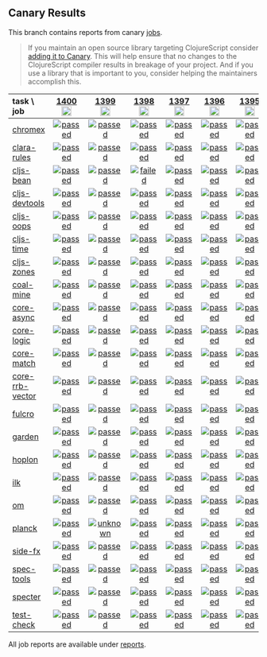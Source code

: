 ## Canary Results

This branch contains reports from canary [jobs](https://github.com/cljs-oss/canary/tree/jobs).

> If you maintain an open source library targeting ClojureScript consider [adding it to Canary](https://github.com/cljs-oss/canary/tree/master#how-to-participate). This will help ensure that no changes to the ClojureScript compiler results in breakage of your project. And if you use a library that is important to you, consider helping the maintainers accomplish this.

[//]: # (begin_overview_table)

| task \ job | <a href="reports/2020/05/09/job-001400-1.10.761-be792c95" title="job #1400&#xA;&#xA;job&#xA;&#xA;requested by BinaryAge Bot (@babot) on 2020-05-09T11:02:13Z">1400<br/><img width=20 height=20 src="https://avatars0.githubusercontent.com/u/1476765?v=4&s=60"></a> | <a href="reports/2020/05/08/job-001399-1.10.761-be792c95" title="job #1399&#xA;&#xA;job&#xA;&#xA;requested by BinaryAge Bot (@babot) on 2020-05-08T11:03:09Z">1399<br/><img width=20 height=20 src="https://avatars0.githubusercontent.com/u/1476765?v=4&s=60"></a> | <a href="reports/2020/05/07/job-001398-1.10.761-be792c95" title="job #1398&#xA;&#xA;job&#xA;&#xA;requested by BinaryAge Bot (@babot) on 2020-05-07T11:04:41Z">1398<br/><img width=20 height=20 src="https://avatars0.githubusercontent.com/u/1476765?v=4&s=60"></a> | <a href="reports/2020/05/06/job-001397-1.10.758-f5a97661" title="job #1397&#xA;&#xA;job&#xA;&#xA;requested by BinaryAge Bot (@babot) on 2020-05-06T11:02:35Z">1397<br/><img width=20 height=20 src="https://avatars0.githubusercontent.com/u/1476765?v=4&s=60"></a> | <a href="reports/2020/05/05/job-001396-1.10.758-f5a97661" title="job #1396&#xA;&#xA;job&#xA;&#xA;requested by BinaryAge Bot (@babot) on 2020-05-05T11:02:17Z">1396<br/><img width=20 height=20 src="https://avatars0.githubusercontent.com/u/1476765?v=4&s=60"></a> | <a href="reports/2020/05/04/job-001395-1.10.758-f5a97661" title="job #1395&#xA;&#xA;job&#xA;&#xA;requested by Mike Fikes (@mfikes) on 2020-05-04T17:02:07Z">1395<br/><img width=20 height=20 src="https://avatars1.githubusercontent.com/u/1723464?v=4&s=60"></a> | <a href="reports/2020/05/04/job-001394-1.10.755-f4631853" title="job #1394&#xA;&#xA;job&#xA;&#xA;requested by BinaryAge Bot (@babot) on 2020-05-04T11:02:22Z">1394<br/><img width=20 height=20 src="https://avatars0.githubusercontent.com/u/1476765?v=4&s=60"></a> | <a href="reports/2020/05/03/job-001393-1.10.753-917e1d23" title="job #1393&#xA;&#xA;job&#xA;&#xA;requested by BinaryAge Bot (@babot) on 2020-05-03T11:02:25Z">1393<br/><img width=20 height=20 src="https://avatars0.githubusercontent.com/u/1476765?v=4&s=60"></a> | <a href="reports/2020/05/02/job-001392-1.10.753-917e1d23" title="job #1392&#xA;&#xA;job&#xA;&#xA;requested by BinaryAge Bot (@babot) on 2020-05-02T11:02:18Z">1392<br/><img width=20 height=20 src="https://avatars0.githubusercontent.com/u/1476765?v=4&s=60"></a> | <a href="reports/2020/05/01/job-001391-1.10.751-052204d9" title="job #1391&#xA;&#xA;job&#xA;&#xA;requested by BinaryAge Bot (@babot) on 2020-05-01T11:02:18Z">1391<br/><img width=20 height=20 src="https://avatars0.githubusercontent.com/u/1476765?v=4&s=60"></a> |
| :--- | :---: | :---: | :---: | :---: | :---: | :---: | :---: | :---: | :---: | :---: |
| [chromex](https://github.com/binaryage/chromex) | <a href="reports/2020/05/09/job-001400-1.10.761-be792c95#-chromex"><img title="passed" src="http://box.binaryage.com/s-passed.svg"><a> | <a href="reports/2020/05/08/job-001399-1.10.761-be792c95#-chromex"><img title="passed" src="http://box.binaryage.com/s-passed.svg"><a> | <a href="reports/2020/05/07/job-001398-1.10.761-be792c95#-chromex"><img title="passed" src="http://box.binaryage.com/s-passed.svg"><a> | <a href="reports/2020/05/06/job-001397-1.10.758-f5a97661#-chromex"><img title="passed" src="http://box.binaryage.com/s-passed.svg"><a> | <a href="reports/2020/05/05/job-001396-1.10.758-f5a97661#-chromex"><img title="passed" src="http://box.binaryage.com/s-passed.svg"><a> | <a href="reports/2020/05/04/job-001395-1.10.758-f5a97661#-chromex"><img title="passed" src="http://box.binaryage.com/s-passed.svg"><a> | <a href="reports/2020/05/04/job-001394-1.10.755-f4631853#-chromex"><img title="passed" src="http://box.binaryage.com/s-passed.svg"><a> | <a href="reports/2020/05/03/job-001393-1.10.753-917e1d23#-chromex"><img title="passed" src="http://box.binaryage.com/s-passed.svg"><a> | <a href="reports/2020/05/02/job-001392-1.10.753-917e1d23#-chromex"><img title="passed" src="http://box.binaryage.com/s-passed.svg"><a> | <a href="reports/2020/05/01/job-001391-1.10.751-052204d9#-chromex"><img title="passed" src="http://box.binaryage.com/s-passed.svg"><a> |
| [clara-rules](https://github.com/cerner/clara-rules) | <a href="reports/2020/05/09/job-001400-1.10.761-be792c95#-clara-rules"><img title="passed" src="http://box.binaryage.com/s-passed.svg"><a> | <a href="reports/2020/05/08/job-001399-1.10.761-be792c95#-clara-rules"><img title="passed" src="http://box.binaryage.com/s-passed.svg"><a> | <a href="reports/2020/05/07/job-001398-1.10.761-be792c95#-clara-rules"><img title="passed" src="http://box.binaryage.com/s-passed.svg"><a> | <a href="reports/2020/05/06/job-001397-1.10.758-f5a97661#-clara-rules"><img title="passed" src="http://box.binaryage.com/s-passed.svg"><a> | <a href="reports/2020/05/05/job-001396-1.10.758-f5a97661#-clara-rules"><img title="passed" src="http://box.binaryage.com/s-passed.svg"><a> | <a href="reports/2020/05/04/job-001395-1.10.758-f5a97661#-clara-rules"><img title="passed" src="http://box.binaryage.com/s-passed.svg"><a> | <a href="reports/2020/05/04/job-001394-1.10.755-f4631853#-clara-rules"><img title="passed" src="http://box.binaryage.com/s-passed.svg"><a> | <a href="reports/2020/05/03/job-001393-1.10.753-917e1d23#-clara-rules"><img title="passed" src="http://box.binaryage.com/s-passed.svg"><a> | <a href="reports/2020/05/02/job-001392-1.10.753-917e1d23#-clara-rules"><img title="passed" src="http://box.binaryage.com/s-passed.svg"><a> | <a href="reports/2020/05/01/job-001391-1.10.751-052204d9#-clara-rules"><img title="passed" src="http://box.binaryage.com/s-passed.svg"><a> |
| [cljs-bean](https://github.com/mfikes/cljs-bean) | <a href="reports/2020/05/09/job-001400-1.10.761-be792c95#-cljs-bean"><img title="passed" src="http://box.binaryage.com/s-passed.svg"><a> | <a href="reports/2020/05/08/job-001399-1.10.761-be792c95#-cljs-bean"><img title="passed" src="http://box.binaryage.com/s-passed.svg"><a> | <a href="reports/2020/05/07/job-001398-1.10.761-be792c95#-cljs-bean"><img title="failed" src="http://box.binaryage.com/s-failed.svg"><a> | <a href="reports/2020/05/06/job-001397-1.10.758-f5a97661#-cljs-bean"><img title="passed" src="http://box.binaryage.com/s-passed.svg"><a> | <a href="reports/2020/05/05/job-001396-1.10.758-f5a97661#-cljs-bean"><img title="passed" src="http://box.binaryage.com/s-passed.svg"><a> | <a href="reports/2020/05/04/job-001395-1.10.758-f5a97661#-cljs-bean"><img title="passed" src="http://box.binaryage.com/s-passed.svg"><a> | <a href="reports/2020/05/04/job-001394-1.10.755-f4631853#-cljs-bean"><img title="failed" src="http://box.binaryage.com/s-failed.svg"><a> | <a href="reports/2020/05/03/job-001393-1.10.753-917e1d23#-cljs-bean"><img title="passed" src="http://box.binaryage.com/s-passed.svg"><a> | <a href="reports/2020/05/02/job-001392-1.10.753-917e1d23#-cljs-bean"><img title="passed" src="http://box.binaryage.com/s-passed.svg"><a> | <a href="reports/2020/05/01/job-001391-1.10.751-052204d9#-cljs-bean"><img title="passed" src="http://box.binaryage.com/s-passed.svg"><a> |
| [cljs-devtools](https://github.com/binaryage/cljs-devtools) | <a href="reports/2020/05/09/job-001400-1.10.761-be792c95#-cljs-devtools"><img title="passed" src="http://box.binaryage.com/s-passed.svg"><a> | <a href="reports/2020/05/08/job-001399-1.10.761-be792c95#-cljs-devtools"><img title="passed" src="http://box.binaryage.com/s-passed.svg"><a> | <a href="reports/2020/05/07/job-001398-1.10.761-be792c95#-cljs-devtools"><img title="passed" src="http://box.binaryage.com/s-passed.svg"><a> | <a href="reports/2020/05/06/job-001397-1.10.758-f5a97661#-cljs-devtools"><img title="passed" src="http://box.binaryage.com/s-passed.svg"><a> | <a href="reports/2020/05/05/job-001396-1.10.758-f5a97661#-cljs-devtools"><img title="passed" src="http://box.binaryage.com/s-passed.svg"><a> | <a href="reports/2020/05/04/job-001395-1.10.758-f5a97661#-cljs-devtools"><img title="passed" src="http://box.binaryage.com/s-passed.svg"><a> | <a href="reports/2020/05/04/job-001394-1.10.755-f4631853#-cljs-devtools"><img title="passed" src="http://box.binaryage.com/s-passed.svg"><a> | <a href="reports/2020/05/03/job-001393-1.10.753-917e1d23#-cljs-devtools"><img title="passed" src="http://box.binaryage.com/s-passed.svg"><a> | <a href="reports/2020/05/02/job-001392-1.10.753-917e1d23#-cljs-devtools"><img title="passed" src="http://box.binaryage.com/s-passed.svg"><a> | <a href="reports/2020/05/01/job-001391-1.10.751-052204d9#-cljs-devtools"><img title="passed" src="http://box.binaryage.com/s-passed.svg"><a> |
| [cljs-oops](https://github.com/binaryage/cljs-oops) | <a href="reports/2020/05/09/job-001400-1.10.761-be792c95#-cljs-oops"><img title="passed" src="http://box.binaryage.com/s-passed.svg"><a> | <a href="reports/2020/05/08/job-001399-1.10.761-be792c95#-cljs-oops"><img title="passed" src="http://box.binaryage.com/s-passed.svg"><a> | <a href="reports/2020/05/07/job-001398-1.10.761-be792c95#-cljs-oops"><img title="passed" src="http://box.binaryage.com/s-passed.svg"><a> | <a href="reports/2020/05/06/job-001397-1.10.758-f5a97661#-cljs-oops"><img title="passed" src="http://box.binaryage.com/s-passed.svg"><a> | <a href="reports/2020/05/05/job-001396-1.10.758-f5a97661#-cljs-oops"><img title="passed" src="http://box.binaryage.com/s-passed.svg"><a> | <a href="reports/2020/05/04/job-001395-1.10.758-f5a97661#-cljs-oops"><img title="passed" src="http://box.binaryage.com/s-passed.svg"><a> | <a href="reports/2020/05/04/job-001394-1.10.755-f4631853#-cljs-oops"><img title="passed" src="http://box.binaryage.com/s-passed.svg"><a> | <a href="reports/2020/05/03/job-001393-1.10.753-917e1d23#-cljs-oops"><img title="passed" src="http://box.binaryage.com/s-passed.svg"><a> | <a href="reports/2020/05/02/job-001392-1.10.753-917e1d23#-cljs-oops"><img title="passed" src="http://box.binaryage.com/s-passed.svg"><a> | <a href="reports/2020/05/01/job-001391-1.10.751-052204d9#-cljs-oops"><img title="passed" src="http://box.binaryage.com/s-passed.svg"><a> |
| [cljs-time](https://github.com/andrewmcveigh/cljs-time) | <a href="reports/2020/05/09/job-001400-1.10.761-be792c95#-cljs-time"><img title="passed" src="http://box.binaryage.com/s-passed.svg"><a> | <a href="reports/2020/05/08/job-001399-1.10.761-be792c95#-cljs-time"><img title="passed" src="http://box.binaryage.com/s-passed.svg"><a> | <a href="reports/2020/05/07/job-001398-1.10.761-be792c95#-cljs-time"><img title="passed" src="http://box.binaryage.com/s-passed.svg"><a> | <a href="reports/2020/05/06/job-001397-1.10.758-f5a97661#-cljs-time"><img title="passed" src="http://box.binaryage.com/s-passed.svg"><a> | <a href="reports/2020/05/05/job-001396-1.10.758-f5a97661#-cljs-time"><img title="passed" src="http://box.binaryage.com/s-passed.svg"><a> | <a href="reports/2020/05/04/job-001395-1.10.758-f5a97661#-cljs-time"><img title="passed" src="http://box.binaryage.com/s-passed.svg"><a> | <a href="reports/2020/05/04/job-001394-1.10.755-f4631853#-cljs-time"><img title="passed" src="http://box.binaryage.com/s-passed.svg"><a> | <a href="reports/2020/05/03/job-001393-1.10.753-917e1d23#-cljs-time"><img title="passed" src="http://box.binaryage.com/s-passed.svg"><a> | <a href="reports/2020/05/02/job-001392-1.10.753-917e1d23#-cljs-time"><img title="passed" src="http://box.binaryage.com/s-passed.svg"><a> | <a href="reports/2020/05/01/job-001391-1.10.751-052204d9#-cljs-time"><img title="passed" src="http://box.binaryage.com/s-passed.svg"><a> |
| [cljs-zones](https://github.com/binaryage/cljs-zones) | <a href="reports/2020/05/09/job-001400-1.10.761-be792c95#-cljs-zones"><img title="passed" src="http://box.binaryage.com/s-passed.svg"><a> | <a href="reports/2020/05/08/job-001399-1.10.761-be792c95#-cljs-zones"><img title="passed" src="http://box.binaryage.com/s-passed.svg"><a> | <a href="reports/2020/05/07/job-001398-1.10.761-be792c95#-cljs-zones"><img title="passed" src="http://box.binaryage.com/s-passed.svg"><a> | <a href="reports/2020/05/06/job-001397-1.10.758-f5a97661#-cljs-zones"><img title="passed" src="http://box.binaryage.com/s-passed.svg"><a> | <a href="reports/2020/05/05/job-001396-1.10.758-f5a97661#-cljs-zones"><img title="passed" src="http://box.binaryage.com/s-passed.svg"><a> | <a href="reports/2020/05/04/job-001395-1.10.758-f5a97661#-cljs-zones"><img title="passed" src="http://box.binaryage.com/s-passed.svg"><a> | <a href="reports/2020/05/04/job-001394-1.10.755-f4631853#-cljs-zones"><img title="passed" src="http://box.binaryage.com/s-passed.svg"><a> | <a href="reports/2020/05/03/job-001393-1.10.753-917e1d23#-cljs-zones"><img title="passed" src="http://box.binaryage.com/s-passed.svg"><a> | <a href="reports/2020/05/02/job-001392-1.10.753-917e1d23#-cljs-zones"><img title="passed" src="http://box.binaryage.com/s-passed.svg"><a> | <a href="reports/2020/05/01/job-001391-1.10.751-052204d9#-cljs-zones"><img title="passed" src="http://box.binaryage.com/s-passed.svg"><a> |
| [coal-mine](https://github.com/mfikes/coal-mine) | <a href="reports/2020/05/09/job-001400-1.10.761-be792c95#-coal-mine"><img title="passed" src="http://box.binaryage.com/s-passed.svg"><a> | <a href="reports/2020/05/08/job-001399-1.10.761-be792c95#-coal-mine"><img title="passed" src="http://box.binaryage.com/s-passed.svg"><a> | <a href="reports/2020/05/07/job-001398-1.10.761-be792c95#-coal-mine"><img title="passed" src="http://box.binaryage.com/s-passed.svg"><a> | <a href="reports/2020/05/06/job-001397-1.10.758-f5a97661#-coal-mine"><img title="passed" src="http://box.binaryage.com/s-passed.svg"><a> | <a href="reports/2020/05/05/job-001396-1.10.758-f5a97661#-coal-mine"><img title="passed" src="http://box.binaryage.com/s-passed.svg"><a> | <a href="reports/2020/05/04/job-001395-1.10.758-f5a97661#-coal-mine"><img title="passed" src="http://box.binaryage.com/s-passed.svg"><a> | <a href="reports/2020/05/04/job-001394-1.10.755-f4631853#-coal-mine"><img title="passed" src="http://box.binaryage.com/s-passed.svg"><a> | <a href="reports/2020/05/03/job-001393-1.10.753-917e1d23#-coal-mine"><img title="passed" src="http://box.binaryage.com/s-passed.svg"><a> | <a href="reports/2020/05/02/job-001392-1.10.753-917e1d23#-coal-mine"><img title="passed" src="http://box.binaryage.com/s-passed.svg"><a> | <a href="reports/2020/05/01/job-001391-1.10.751-052204d9#-coal-mine"><img title="passed" src="http://box.binaryage.com/s-passed.svg"><a> |
| [core-async](https://github.com/clojure/core.async) | <a href="reports/2020/05/09/job-001400-1.10.761-be792c95#-core-async"><img title="passed" src="http://box.binaryage.com/s-passed.svg"><a> | <a href="reports/2020/05/08/job-001399-1.10.761-be792c95#-core-async"><img title="passed" src="http://box.binaryage.com/s-passed.svg"><a> | <a href="reports/2020/05/07/job-001398-1.10.761-be792c95#-core-async"><img title="passed" src="http://box.binaryage.com/s-passed.svg"><a> | <a href="reports/2020/05/06/job-001397-1.10.758-f5a97661#-core-async"><img title="passed" src="http://box.binaryage.com/s-passed.svg"><a> | <a href="reports/2020/05/05/job-001396-1.10.758-f5a97661#-core-async"><img title="passed" src="http://box.binaryage.com/s-passed.svg"><a> | <a href="reports/2020/05/04/job-001395-1.10.758-f5a97661#-core-async"><img title="passed" src="http://box.binaryage.com/s-passed.svg"><a> | <a href="reports/2020/05/04/job-001394-1.10.755-f4631853#-core-async"><img title="passed" src="http://box.binaryage.com/s-passed.svg"><a> | <a href="reports/2020/05/03/job-001393-1.10.753-917e1d23#-core-async"><img title="passed" src="http://box.binaryage.com/s-passed.svg"><a> | <a href="reports/2020/05/02/job-001392-1.10.753-917e1d23#-core-async"><img title="passed" src="http://box.binaryage.com/s-passed.svg"><a> | <a href="reports/2020/05/01/job-001391-1.10.751-052204d9#-core-async"><img title="passed" src="http://box.binaryage.com/s-passed.svg"><a> |
| [core-logic](https://github.com/clojure/core.logic) | <a href="reports/2020/05/09/job-001400-1.10.761-be792c95#-core-logic"><img title="passed" src="http://box.binaryage.com/s-passed.svg"><a> | <a href="reports/2020/05/08/job-001399-1.10.761-be792c95#-core-logic"><img title="passed" src="http://box.binaryage.com/s-passed.svg"><a> | <a href="reports/2020/05/07/job-001398-1.10.761-be792c95#-core-logic"><img title="passed" src="http://box.binaryage.com/s-passed.svg"><a> | <a href="reports/2020/05/06/job-001397-1.10.758-f5a97661#-core-logic"><img title="passed" src="http://box.binaryage.com/s-passed.svg"><a> | <a href="reports/2020/05/05/job-001396-1.10.758-f5a97661#-core-logic"><img title="passed" src="http://box.binaryage.com/s-passed.svg"><a> | <a href="reports/2020/05/04/job-001395-1.10.758-f5a97661#-core-logic"><img title="passed" src="http://box.binaryage.com/s-passed.svg"><a> | <a href="reports/2020/05/04/job-001394-1.10.755-f4631853#-core-logic"><img title="passed" src="http://box.binaryage.com/s-passed.svg"><a> | <a href="reports/2020/05/03/job-001393-1.10.753-917e1d23#-core-logic"><img title="passed" src="http://box.binaryage.com/s-passed.svg"><a> | <a href="reports/2020/05/02/job-001392-1.10.753-917e1d23#-core-logic"><img title="passed" src="http://box.binaryage.com/s-passed.svg"><a> | <a href="reports/2020/05/01/job-001391-1.10.751-052204d9#-core-logic"><img title="passed" src="http://box.binaryage.com/s-passed.svg"><a> |
| [core-match](https://github.com/clojure/core.match) | <a href="reports/2020/05/09/job-001400-1.10.761-be792c95#-core-match"><img title="passed" src="http://box.binaryage.com/s-passed.svg"><a> | <a href="reports/2020/05/08/job-001399-1.10.761-be792c95#-core-match"><img title="passed" src="http://box.binaryage.com/s-passed.svg"><a> | <a href="reports/2020/05/07/job-001398-1.10.761-be792c95#-core-match"><img title="passed" src="http://box.binaryage.com/s-passed.svg"><a> | <a href="reports/2020/05/06/job-001397-1.10.758-f5a97661#-core-match"><img title="passed" src="http://box.binaryage.com/s-passed.svg"><a> | <a href="reports/2020/05/05/job-001396-1.10.758-f5a97661#-core-match"><img title="passed" src="http://box.binaryage.com/s-passed.svg"><a> | <a href="reports/2020/05/04/job-001395-1.10.758-f5a97661#-core-match"><img title="passed" src="http://box.binaryage.com/s-passed.svg"><a> | <a href="reports/2020/05/04/job-001394-1.10.755-f4631853#-core-match"><img title="passed" src="http://box.binaryage.com/s-passed.svg"><a> | <a href="reports/2020/05/03/job-001393-1.10.753-917e1d23#-core-match"><img title="passed" src="http://box.binaryage.com/s-passed.svg"><a> | <a href="reports/2020/05/02/job-001392-1.10.753-917e1d23#-core-match"><img title="passed" src="http://box.binaryage.com/s-passed.svg"><a> | <a href="reports/2020/05/01/job-001391-1.10.751-052204d9#-core-match"><img title="passed" src="http://box.binaryage.com/s-passed.svg"><a> |
| [core-rrb-vector](https://github.com/clojure/core.rrb-vector) | <a href="reports/2020/05/09/job-001400-1.10.761-be792c95#-core-rrb-vector"><img title="passed" src="http://box.binaryage.com/s-passed.svg"><a> | <a href="reports/2020/05/08/job-001399-1.10.761-be792c95#-core-rrb-vector"><img title="passed" src="http://box.binaryage.com/s-passed.svg"><a> | <a href="reports/2020/05/07/job-001398-1.10.761-be792c95#-core-rrb-vector"><img title="passed" src="http://box.binaryage.com/s-passed.svg"><a> | <a href="reports/2020/05/06/job-001397-1.10.758-f5a97661#-core-rrb-vector"><img title="passed" src="http://box.binaryage.com/s-passed.svg"><a> | <a href="reports/2020/05/05/job-001396-1.10.758-f5a97661#-core-rrb-vector"><img title="passed" src="http://box.binaryage.com/s-passed.svg"><a> | <a href="reports/2020/05/04/job-001395-1.10.758-f5a97661#-core-rrb-vector"><img title="passed" src="http://box.binaryage.com/s-passed.svg"><a> | <a href="reports/2020/05/04/job-001394-1.10.755-f4631853#-core-rrb-vector"><img title="passed" src="http://box.binaryage.com/s-passed.svg"><a> | <a href="reports/2020/05/03/job-001393-1.10.753-917e1d23#-core-rrb-vector"><img title="passed" src="http://box.binaryage.com/s-passed.svg"><a> | <a href="reports/2020/05/02/job-001392-1.10.753-917e1d23#-core-rrb-vector"><img title="passed" src="http://box.binaryage.com/s-passed.svg"><a> | <a href="reports/2020/05/01/job-001391-1.10.751-052204d9#-core-rrb-vector"><img title="passed" src="http://box.binaryage.com/s-passed.svg"><a> |
| [fulcro](https://github.com/fulcrologic/fulcro) | <a href="reports/2020/05/09/job-001400-1.10.761-be792c95#-fulcro"><img title="passed" src="http://box.binaryage.com/s-passed.svg"><a> | <a href="reports/2020/05/08/job-001399-1.10.761-be792c95#-fulcro"><img title="passed" src="http://box.binaryage.com/s-passed.svg"><a> | <a href="reports/2020/05/07/job-001398-1.10.761-be792c95#-fulcro"><img title="passed" src="http://box.binaryage.com/s-passed.svg"><a> | <a href="reports/2020/05/06/job-001397-1.10.758-f5a97661#-fulcro"><img title="passed" src="http://box.binaryage.com/s-passed.svg"><a> | <a href="reports/2020/05/05/job-001396-1.10.758-f5a97661#-fulcro"><img title="passed" src="http://box.binaryage.com/s-passed.svg"><a> | <a href="reports/2020/05/04/job-001395-1.10.758-f5a97661#-fulcro"><img title="passed" src="http://box.binaryage.com/s-passed.svg"><a> | <a href="reports/2020/05/04/job-001394-1.10.755-f4631853#-fulcro"><img title="passed" src="http://box.binaryage.com/s-passed.svg"><a> | <a href="reports/2020/05/03/job-001393-1.10.753-917e1d23#-fulcro"><img title="passed" src="http://box.binaryage.com/s-passed.svg"><a> | <a href="reports/2020/05/02/job-001392-1.10.753-917e1d23#-fulcro"><img title="passed" src="http://box.binaryage.com/s-passed.svg"><a> | <a href="reports/2020/05/01/job-001391-1.10.751-052204d9#-fulcro"><img title="passed" src="http://box.binaryage.com/s-passed.svg"><a> |
| [garden](https://github.com/noprompt/garden) | <a href="reports/2020/05/09/job-001400-1.10.761-be792c95#-garden"><img title="passed" src="http://box.binaryage.com/s-passed.svg"><a> | <a href="reports/2020/05/08/job-001399-1.10.761-be792c95#-garden"><img title="passed" src="http://box.binaryage.com/s-passed.svg"><a> | <a href="reports/2020/05/07/job-001398-1.10.761-be792c95#-garden"><img title="passed" src="http://box.binaryage.com/s-passed.svg"><a> | <a href="reports/2020/05/06/job-001397-1.10.758-f5a97661#-garden"><img title="passed" src="http://box.binaryage.com/s-passed.svg"><a> | <a href="reports/2020/05/05/job-001396-1.10.758-f5a97661#-garden"><img title="passed" src="http://box.binaryage.com/s-passed.svg"><a> | <a href="reports/2020/05/04/job-001395-1.10.758-f5a97661#-garden"><img title="passed" src="http://box.binaryage.com/s-passed.svg"><a> | <a href="reports/2020/05/04/job-001394-1.10.755-f4631853#-garden"><img title="passed" src="http://box.binaryage.com/s-passed.svg"><a> | <a href="reports/2020/05/03/job-001393-1.10.753-917e1d23#-garden"><img title="passed" src="http://box.binaryage.com/s-passed.svg"><a> | <a href="reports/2020/05/02/job-001392-1.10.753-917e1d23#-garden"><img title="passed" src="http://box.binaryage.com/s-passed.svg"><a> | <a href="reports/2020/05/01/job-001391-1.10.751-052204d9#-garden"><img title="passed" src="http://box.binaryage.com/s-passed.svg"><a> |
| [hoplon](https://github.com/hoplon/hoplon) | <a href="reports/2020/05/09/job-001400-1.10.761-be792c95#-hoplon"><img title="passed" src="http://box.binaryage.com/s-passed.svg"><a> | <a href="reports/2020/05/08/job-001399-1.10.761-be792c95#-hoplon"><img title="passed" src="http://box.binaryage.com/s-passed.svg"><a> | <a href="reports/2020/05/07/job-001398-1.10.761-be792c95#-hoplon"><img title="passed" src="http://box.binaryage.com/s-passed.svg"><a> | <a href="reports/2020/05/06/job-001397-1.10.758-f5a97661#-hoplon"><img title="passed" src="http://box.binaryage.com/s-passed.svg"><a> | <a href="reports/2020/05/05/job-001396-1.10.758-f5a97661#-hoplon"><img title="passed" src="http://box.binaryage.com/s-passed.svg"><a> | <a href="reports/2020/05/04/job-001395-1.10.758-f5a97661#-hoplon"><img title="passed" src="http://box.binaryage.com/s-passed.svg"><a> | <a href="reports/2020/05/04/job-001394-1.10.755-f4631853#-hoplon"><img title="failed" src="http://box.binaryage.com/s-failed.svg"><a> | <a href="reports/2020/05/03/job-001393-1.10.753-917e1d23#-hoplon"><img title="passed" src="http://box.binaryage.com/s-passed.svg"><a> | <a href="reports/2020/05/02/job-001392-1.10.753-917e1d23#-hoplon"><img title="passed" src="http://box.binaryage.com/s-passed.svg"><a> | <a href="reports/2020/05/01/job-001391-1.10.751-052204d9#-hoplon"><img title="passed" src="http://box.binaryage.com/s-passed.svg"><a> |
| [ilk](https://github.com/mfikes/ilk) | <a href="reports/2020/05/09/job-001400-1.10.761-be792c95#-ilk"><img title="passed" src="http://box.binaryage.com/s-passed.svg"><a> | <a href="reports/2020/05/08/job-001399-1.10.761-be792c95#-ilk"><img title="passed" src="http://box.binaryage.com/s-passed.svg"><a> | <a href="reports/2020/05/07/job-001398-1.10.761-be792c95#-ilk"><img title="passed" src="http://box.binaryage.com/s-passed.svg"><a> | <a href="reports/2020/05/06/job-001397-1.10.758-f5a97661#-ilk"><img title="passed" src="http://box.binaryage.com/s-passed.svg"><a> | <a href="reports/2020/05/05/job-001396-1.10.758-f5a97661#-ilk"><img title="passed" src="http://box.binaryage.com/s-passed.svg"><a> | <a href="reports/2020/05/04/job-001395-1.10.758-f5a97661#-ilk"><img title="passed" src="http://box.binaryage.com/s-passed.svg"><a> | <a href="reports/2020/05/04/job-001394-1.10.755-f4631853#-ilk"><img title="passed" src="http://box.binaryage.com/s-passed.svg"><a> | <a href="reports/2020/05/03/job-001393-1.10.753-917e1d23#-ilk"><img title="passed" src="http://box.binaryage.com/s-passed.svg"><a> | <a href="reports/2020/05/02/job-001392-1.10.753-917e1d23#-ilk"><img title="passed" src="http://box.binaryage.com/s-passed.svg"><a> | <a href="reports/2020/05/01/job-001391-1.10.751-052204d9#-ilk"><img title="passed" src="http://box.binaryage.com/s-passed.svg"><a> |
| [om](https://github.com/omcljs/om) | <a href="reports/2020/05/09/job-001400-1.10.761-be792c95#-om"><img title="passed" src="http://box.binaryage.com/s-passed.svg"><a> | <a href="reports/2020/05/08/job-001399-1.10.761-be792c95#-om"><img title="passed" src="http://box.binaryage.com/s-passed.svg"><a> | <a href="reports/2020/05/07/job-001398-1.10.761-be792c95#-om"><img title="passed" src="http://box.binaryage.com/s-passed.svg"><a> | <a href="reports/2020/05/06/job-001397-1.10.758-f5a97661#-om"><img title="passed" src="http://box.binaryage.com/s-passed.svg"><a> | <a href="reports/2020/05/05/job-001396-1.10.758-f5a97661#-om"><img title="passed" src="http://box.binaryage.com/s-passed.svg"><a> | <a href="reports/2020/05/04/job-001395-1.10.758-f5a97661#-om"><img title="passed" src="http://box.binaryage.com/s-passed.svg"><a> | <a href="reports/2020/05/04/job-001394-1.10.755-f4631853#-om"><img title="passed" src="http://box.binaryage.com/s-passed.svg"><a> | <a href="reports/2020/05/03/job-001393-1.10.753-917e1d23#-om"><img title="passed" src="http://box.binaryage.com/s-passed.svg"><a> | <a href="reports/2020/05/02/job-001392-1.10.753-917e1d23#-om"><img title="passed" src="http://box.binaryage.com/s-passed.svg"><a> | <a href="reports/2020/05/01/job-001391-1.10.751-052204d9#-om"><img title="passed" src="http://box.binaryage.com/s-passed.svg"><a> |
| [planck](https://github.com/planck-repl/planck) | <a href="reports/2020/05/09/job-001400-1.10.761-be792c95#-planck"><img title="passed" src="http://box.binaryage.com/s-passed.svg"><a> | <a href="reports/2020/05/08/job-001399-1.10.761-be792c95#-planck"><img title="unknown" src="http://box.binaryage.com/s-unknown.svg"><a> | <a href="reports/2020/05/07/job-001398-1.10.761-be792c95#-planck"><img title="passed" src="http://box.binaryage.com/s-passed.svg"><a> | <a href="reports/2020/05/06/job-001397-1.10.758-f5a97661#-planck"><img title="passed" src="http://box.binaryage.com/s-passed.svg"><a> | <a href="reports/2020/05/05/job-001396-1.10.758-f5a97661#-planck"><img title="passed" src="http://box.binaryage.com/s-passed.svg"><a> | <a href="reports/2020/05/04/job-001395-1.10.758-f5a97661#-planck"><img title="passed" src="http://box.binaryage.com/s-passed.svg"><a> | <a href="reports/2020/05/04/job-001394-1.10.755-f4631853#-planck"><img title="failed" src="http://box.binaryage.com/s-failed.svg"><a> | <a href="reports/2020/05/03/job-001393-1.10.753-917e1d23#-planck"><img title="failed" src="http://box.binaryage.com/s-failed.svg"><a> | <a href="reports/2020/05/02/job-001392-1.10.753-917e1d23#-planck"><img title="failed" src="http://box.binaryage.com/s-failed.svg"><a> | <a href="reports/2020/05/01/job-001391-1.10.751-052204d9#-planck"><img title="failed" src="http://box.binaryage.com/s-failed.svg"><a> |
| [side-fx](https://github.com/cljsrn/side-fx) | <a href="reports/2020/05/09/job-001400-1.10.761-be792c95#-side-fx"><img title="passed" src="http://box.binaryage.com/s-passed.svg"><a> | <a href="reports/2020/05/08/job-001399-1.10.761-be792c95#-side-fx"><img title="passed" src="http://box.binaryage.com/s-passed.svg"><a> | <a href="reports/2020/05/07/job-001398-1.10.761-be792c95#-side-fx"><img title="passed" src="http://box.binaryage.com/s-passed.svg"><a> | <a href="reports/2020/05/06/job-001397-1.10.758-f5a97661#-side-fx"><img title="passed" src="http://box.binaryage.com/s-passed.svg"><a> | <a href="reports/2020/05/05/job-001396-1.10.758-f5a97661#-side-fx"><img title="passed" src="http://box.binaryage.com/s-passed.svg"><a> | <a href="reports/2020/05/04/job-001395-1.10.758-f5a97661#-side-fx"><img title="passed" src="http://box.binaryage.com/s-passed.svg"><a> | <a href="reports/2020/05/04/job-001394-1.10.755-f4631853#-side-fx"><img title="passed" src="http://box.binaryage.com/s-passed.svg"><a> | <a href="reports/2020/05/03/job-001393-1.10.753-917e1d23#-side-fx"><img title="passed" src="http://box.binaryage.com/s-passed.svg"><a> | <a href="reports/2020/05/02/job-001392-1.10.753-917e1d23#-side-fx"><img title="passed" src="http://box.binaryage.com/s-passed.svg"><a> | <a href="reports/2020/05/01/job-001391-1.10.751-052204d9#-side-fx"><img title="passed" src="http://box.binaryage.com/s-passed.svg"><a> |
| [spec-tools](https://github.com/metosin/spec-tools) | <a href="reports/2020/05/09/job-001400-1.10.761-be792c95#-spec-tools"><img title="passed" src="http://box.binaryage.com/s-passed.svg"><a> | <a href="reports/2020/05/08/job-001399-1.10.761-be792c95#-spec-tools"><img title="passed" src="http://box.binaryage.com/s-passed.svg"><a> | <a href="reports/2020/05/07/job-001398-1.10.761-be792c95#-spec-tools"><img title="passed" src="http://box.binaryage.com/s-passed.svg"><a> | <a href="reports/2020/05/06/job-001397-1.10.758-f5a97661#-spec-tools"><img title="passed" src="http://box.binaryage.com/s-passed.svg"><a> | <a href="reports/2020/05/05/job-001396-1.10.758-f5a97661#-spec-tools"><img title="passed" src="http://box.binaryage.com/s-passed.svg"><a> | <a href="reports/2020/05/04/job-001395-1.10.758-f5a97661#-spec-tools"><img title="passed" src="http://box.binaryage.com/s-passed.svg"><a> | <a href="reports/2020/05/04/job-001394-1.10.755-f4631853#-spec-tools"><img title="passed" src="http://box.binaryage.com/s-passed.svg"><a> | <a href="reports/2020/05/03/job-001393-1.10.753-917e1d23#-spec-tools"><img title="passed" src="http://box.binaryage.com/s-passed.svg"><a> | <a href="reports/2020/05/02/job-001392-1.10.753-917e1d23#-spec-tools"><img title="passed" src="http://box.binaryage.com/s-passed.svg"><a> | <a href="reports/2020/05/01/job-001391-1.10.751-052204d9#-spec-tools"><img title="passed" src="http://box.binaryage.com/s-passed.svg"><a> |
| [specter](https://github.com/nathanmarz/specter) | <a href="reports/2020/05/09/job-001400-1.10.761-be792c95#-specter"><img title="passed" src="http://box.binaryage.com/s-passed.svg"><a> | <a href="reports/2020/05/08/job-001399-1.10.761-be792c95#-specter"><img title="passed" src="http://box.binaryage.com/s-passed.svg"><a> | <a href="reports/2020/05/07/job-001398-1.10.761-be792c95#-specter"><img title="passed" src="http://box.binaryage.com/s-passed.svg"><a> | <a href="reports/2020/05/06/job-001397-1.10.758-f5a97661#-specter"><img title="passed" src="http://box.binaryage.com/s-passed.svg"><a> | <a href="reports/2020/05/05/job-001396-1.10.758-f5a97661#-specter"><img title="passed" src="http://box.binaryage.com/s-passed.svg"><a> | <a href="reports/2020/05/04/job-001395-1.10.758-f5a97661#-specter"><img title="passed" src="http://box.binaryage.com/s-passed.svg"><a> | <a href="reports/2020/05/04/job-001394-1.10.755-f4631853#-specter"><img title="passed" src="http://box.binaryage.com/s-passed.svg"><a> | <a href="reports/2020/05/03/job-001393-1.10.753-917e1d23#-specter"><img title="passed" src="http://box.binaryage.com/s-passed.svg"><a> | <a href="reports/2020/05/02/job-001392-1.10.753-917e1d23#-specter"><img title="passed" src="http://box.binaryage.com/s-passed.svg"><a> | <a href="reports/2020/05/01/job-001391-1.10.751-052204d9#-specter"><img title="passed" src="http://box.binaryage.com/s-passed.svg"><a> |
| [test-check](https://github.com/clojure/test.check) | <a href="reports/2020/05/09/job-001400-1.10.761-be792c95#-test-check"><img title="passed" src="http://box.binaryage.com/s-passed.svg"><a> | <a href="reports/2020/05/08/job-001399-1.10.761-be792c95#-test-check"><img title="passed" src="http://box.binaryage.com/s-passed.svg"><a> | <a href="reports/2020/05/07/job-001398-1.10.761-be792c95#-test-check"><img title="passed" src="http://box.binaryage.com/s-passed.svg"><a> | <a href="reports/2020/05/06/job-001397-1.10.758-f5a97661#-test-check"><img title="passed" src="http://box.binaryage.com/s-passed.svg"><a> | <a href="reports/2020/05/05/job-001396-1.10.758-f5a97661#-test-check"><img title="passed" src="http://box.binaryage.com/s-passed.svg"><a> | <a href="reports/2020/05/04/job-001395-1.10.758-f5a97661#-test-check"><img title="passed" src="http://box.binaryage.com/s-passed.svg"><a> | <a href="reports/2020/05/04/job-001394-1.10.755-f4631853#-test-check"><img title="passed" src="http://box.binaryage.com/s-passed.svg"><a> | <a href="reports/2020/05/03/job-001393-1.10.753-917e1d23#-test-check"><img title="passed" src="http://box.binaryage.com/s-passed.svg"><a> | <a href="reports/2020/05/02/job-001392-1.10.753-917e1d23#-test-check"><img title="passed" src="http://box.binaryage.com/s-passed.svg"><a> | <a href="reports/2020/05/01/job-001391-1.10.751-052204d9#-test-check"><img title="passed" src="http://box.binaryage.com/s-passed.svg"><a> |

[//]: # (end_overview_table)

All job reports are available under [reports](reports).
